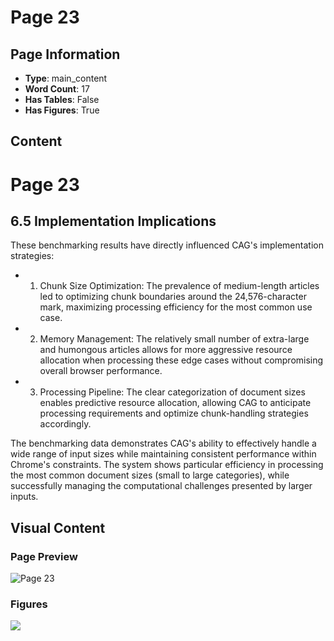 # Page 23

## Page Information

- **Type**: main_content
- **Word Count**: 17
- **Has Tables**: False
- **Has Figures**: True

## Content

# Page 23

## 6.5 Implementation Implications

These benchmarking results have directly influenced CAG's implementation strategies:

- 1. Chunk Size Optimization: The prevalence of medium-length articles led to optimizing chunk boundaries around the 24,576-character mark, maximizing processing efficiency for the most common use case.
- 2. Memory Management: The relatively small number of extra-large and humongous articles allows for more aggressive resource allocation when processing these edge cases without compromising overall browser performance.
- 3. Processing Pipeline: The clear categorization of document sizes enables predictive resource allocation, allowing CAG to anticipate processing requirements and optimize chunk-handling strategies accordingly.

The benchmarking data demonstrates CAG's ability to effectively handle a wide range of input sizes while maintaining consistent performance within Chrome's constraints. The system shows particular efficiency in processing the most common document sizes (small to large categories), while successfully managing the computational challenges presented by larger inputs.

## Visual Content

### Page Preview

![Page 23](/projects/llms/images/CAG_Chunked_Augmented_Generation_for_Google_Chromes_Builtin_Gemini_Nano_page_23.png)

### Figures

![](/projects/llms/figures/CAG_Chunked_Augmented_Generation_for_Google_Chromes_Builtin_Gemini_Nano_page_23_figure_1.png)

